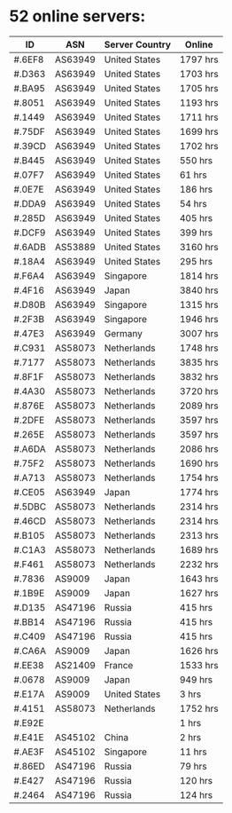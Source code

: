 # 52 online servers:

| ID | ASN | Server Country | Online |
| ------ | ------ | ------ | ------ |
| #.6EF8 | AS63949 | United States | 1797 hrs |
| #.D363 | AS63949 | United States | 1703 hrs |
| #.BA95 | AS63949 | United States | 1705 hrs |
| #.8051 | AS63949 | United States | 1193 hrs |
| #.1449 | AS63949 | United States | 1711 hrs |
| #.75DF | AS63949 | United States | 1699 hrs |
| #.39CD | AS63949 | United States | 1702 hrs |
| #.B445 | AS63949 | United States | 550 hrs |
| #.07F7 | AS63949 | United States | 61 hrs |
| #.0E7E | AS63949 | United States | 186 hrs |
| #.DDA9 | AS63949 | United States | 54 hrs |
| #.285D | AS63949 | United States | 405 hrs |
| #.DCF9 | AS63949 | United States | 399 hrs |
| #.6ADB | AS53889 | United States | 3160 hrs |
| #.18A4 | AS63949 | United States | 295 hrs |
| #.F6A4 | AS63949 | Singapore | 1814 hrs |
| #.4F16 | AS63949 | Japan | 3840 hrs |
| #.D80B | AS63949 | Singapore | 1315 hrs |
| #.2F3B | AS63949 | Singapore | 1946 hrs |
| #.47E3 | AS63949 | Germany | 3007 hrs |
| #.C931 | AS58073 | Netherlands | 1748 hrs |
| #.7177 | AS58073 | Netherlands | 3835 hrs |
| #.8F1F | AS58073 | Netherlands | 3832 hrs |
| #.4A30 | AS58073 | Netherlands | 3720 hrs |
| #.876E | AS58073 | Netherlands | 2089 hrs |
| #.2DFE | AS58073 | Netherlands | 3597 hrs |
| #.265E | AS58073 | Netherlands | 3597 hrs |
| #.A6DA | AS58073 | Netherlands | 2086 hrs |
| #.75F2 | AS58073 | Netherlands | 1690 hrs |
| #.A713 | AS58073 | Netherlands | 1754 hrs |
| #.CE05 | AS63949 | Japan | 1774 hrs |
| #.5DBC | AS58073 | Netherlands | 2314 hrs |
| #.46CD | AS58073 | Netherlands | 2314 hrs |
| #.B105 | AS58073 | Netherlands | 2313 hrs |
| #.C1A3 | AS58073 | Netherlands | 1689 hrs |
| #.F461 | AS58073 | Netherlands | 2232 hrs |
| #.7836 | AS9009 | Japan | 1643 hrs |
| #.1B9E | AS9009 | Japan | 1627 hrs |
| #.D135 | AS47196 | Russia | 415 hrs |
| #.BB14 | AS47196 | Russia | 415 hrs |
| #.C409 | AS47196 | Russia | 415 hrs |
| #.CA6A | AS9009 | Japan | 1626 hrs |
| #.EE38 | AS21409 | France | 1533 hrs |
| #.0678 | AS9009 | Japan | 949 hrs |
| #.E17A | AS9009 | United States | 3 hrs |
| #.4151 | AS58073 | Netherlands | 1752 hrs |
| #.E92E |  |  | 1 hrs |
| #.E41E | AS45102 | China | 2 hrs |
| #.AE3F | AS45102 | Singapore | 11 hrs |
| #.86ED | AS47196 | Russia | 79 hrs |
| #.E427 | AS47196 | Russia | 120 hrs |
| #.2464 | AS47196 | Russia | 124 hrs |

